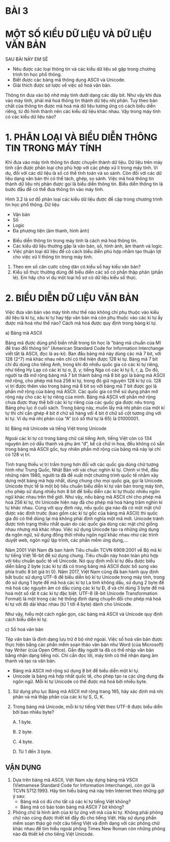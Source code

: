 
# BÀI 3
# MỘT SỐ KIỂU DỮ LIỆU VÀ DỮ LIỆU VĂN BẢN

SAU BÀI NÀY EM SẼ
* Nêu được các loại thông tin và các kiểu dữ liệu sẽ gặp trong chương trình tin học phổ thông.
* Biết được các bảng mã thông dụng ASCII và Unicode.
* Giải thích được sơ lược về việc số hoá văn bản.

Thông tin đưa vào bộ nhớ máy tính dưới dạng các dãy bit. Như vậy khi đưa vào máy tính, phải mã hoá thông tin thành dữ liệu nhị phân. Tuỳ theo bản chất của thông tin được mã hoá mà dữ liệu tương ứng có cách biểu diễn riêng, từ đó hình thành nên các kiểu dữ liệu khác nhau. Vậy trong máy tính có các kiểu dữ liệu nào?

# 1. PHÂN LOẠI VÀ BIỂU DIỄN THÔNG TIN TRONG MÁY TÍNH
Khi đưa vào máy tính thông tin được chuyển thành dữ liệu. Dữ liệu trên máy tính cần được phân loại cho phù hợp với các phép xử lí trong máy tính. Ví dụ, đối với các dữ liệu là số có thể tính toán và so sánh. Còn đối với các dữ liệu dạng văn bản thì có thể tách, ghép, so sánh.
Việc mã hoá thông tin thành dữ liệu nhị phân được gọi là biểu diễn thông tin. Biểu diễn thông tin là bước đầu để có thể đưa thông tin vào máy tính.

Hình 3.2 là sơ đồ phân loại các kiểu dữ liệu được đề cập trong chương trình tin học phổ thông.
Dữ liệu
- Văn bản
- Số
- Logic
- Đa phương tiện (âm thanh, hình ảnh)

* Biểu diễn thông tin trong máy tính là cách mã hoá thông tin.
* Các kiểu dữ liệu thường gặp là văn bản, số, hình ảnh, âm thanh và logic.
* Việc phân loại dữ liệu để có cách biểu diễn phù hợp nhằm tạo thuận lợi cho việc xử lí thông tin trong máy tính.

1. Theo em số căn cước công dân có kiểu số hay kiểu văn bản?
2. Kiểu số thực thường dùng để biểu diễn các số có phần thập phân (phần lẻ). Em hãy cho ví dụ một loại hồ sơ có dữ liệu kiểu số thực.

# 2. BIỂU DIỄN DỮ LIỆU VĂN BẢN
Việc đưa văn bản vào máy tính như thế nào không chỉ phụ thuộc vào kiểu dữ liệu là kí tự, xâu kí tự hay tệp văn bản mà còn phụ thuộc vào các kí tự ấy được mã hoá như thế nào? Cách mã hoá được quy định trong bảng kí tự.

a) Bảng mã ASCII

Bảng mã được dùng phổ biến nhất trong tin học là “bảng mã chuẩn của Mĩ để trao đổi thông tin” (American Standard Code for Information Interchange viết tắt là ASCII, đọc là as-ki). Ban đầu bảng mã này dùng các mã 7 bit, với 128 (2^7) mã khác nhau nên chỉ có thể hiện được 128 kí tự. Bảng mã 7 bit chỉ đủ dùng cho tiếng Anh, trong khi đó nhiều quốc gia có các kí tự riêng, như tiếng Hy Lạp có các kí tự α, β, γ; tiếng Nga có các kí tự δ, г, д. Do đó, người ta đã mở rộng bảng mã 7 bit thành bảng mã 8 bit gọi là bảng mã ASCII mở rộng, cho phép mã hoá 256 kí tự, trong đó giữ nguyên 128 kí tự cũ. 128 vị trí được thêm vào trong bảng mã 8 bit so với bảng mã 7 bit được gọi là phần mở rộng của bảng mã ASCII. Các quốc gia có thể sử dụng phần mở rộng này cho các kí tự riêng của mình. Bảng mã ASCII với phần mở rộng chưa được thay thế bởi các kí tự riêng của các quốc gia được nêu trong Bảng phụ lục ở cuối sách. Trong bảng này, muốn lấy mã nhị phân của một kí tự thì chỉ cần ghép 4 bit ở chữ số hàng với 4 bit ở chữ số cột tương ứng với kí tự. Ví dụ mã nhị phân của “A” (có số thứ tự là 65) là 01000001.

b) Bảng mã Unicode và tiếng Việt trong Unicode

Ngoài các kí tự có trong bảng chữ cái tiếng Anh, tiếng Việt còn có 134 nguyên âm có dấu thanh và phụ âm “đ”, kể cả chữ in hoa, đều không có sẵn trong bảng mã ASCII gốc, tuy nhiên phần mở rộng của bảng mã này lại chỉ có 128 vị trí.

Tình trạng thiếu vị trí trầm trọng hơn đối với các quốc gia dùng chữ tượng hình như Trung Quốc, Nhật Bản với vài chục nghìn kí tự. Chính vì thế, đầu những năm 1980, người ta đã đề xuất một chương trình quốc tế nhằm xây dựng một bảng mã hợp nhất, dùng chung cho mọi quốc gia, gọi là Unicode. Unicode thực tế là một bộ tiêu chuẩn biểu diễn kí tự văn bản trong máy tính, cho phép sử dụng nhiều hơn 8 bit để biểu diễn các kí tự thuộc nhiều ngôn ngữ khác nhau trên thế giới. Như vậy, nếu bảng mã ASCII chỉ cho phép mã hoá 256 kí tự, thì Unicode hiện nay đã cho phép mã hoá hàng trăm nghìn kí tự khác nhau. Cùng với quy định này, nếu quốc gia nào đã có một mặt chữ được xác định trước (bao gồm các kí tự gốc của bảng mã ASCII) thì quốc gia đó có thể dùng lại mà không phải định nghĩa một mã mới. Unicode tránh được tình trạng thiếu nhất quán do các quốc gia dùng các mặt chữ giống nhau nhưng mã khác nhau. Việc sử dụng Unicode tạo ra những ứng dụng đa ngôn ngữ, sử dụng đồng thời nhiều ngôn ngữ khác nhau như các trình duyệt web, ngôn ngữ lập trình, các phần mềm ứng dụng,...

Năm 2001 Việt Nam đã ban hành Tiêu chuẩn TCVN 6909:2001 về Bộ mã kí tự tiếng Việt 16-bit để sử dụng chung. Tiêu chuẩn này hoàn toàn phù hợp với tiêu chuẩn quốc tế về Unicode. Nó quy định mỗi kí tự đều được biểu diễn bằng 2 byte (các kí tự đã có trong bảng mã ASCII được bổ sung vào phía trước 8 bit giá trị 0). Năm 2017, Việt Nam cũng đã ban hành quy định bắt buộc sử dụng UTF-8 để biểu diễn bộ kí tự Unicode trong máy tính, trong đó sử dụng 1 byte để mã hoá các kí tự La tinh không dấu, sử dụng 2 byte để mã hoá các nguyên âm có dấu cùng các kí tự Đ, đ và chỉ dùng 3 byte để mã hoá một số rất ít các kí tự đặc biệt. UTF-8 (8-bit Unicode Transformation Format) là một trong các hệ thống định dạng chuyển đổi cho phép mã hoá kí tự với độ dài khác nhau (từ 1 tới 4 byte) dành cho Unicode.

Như vậy, hiểu một cách ngắn gọn, các bảng mã ASCII và Unicode quy định cách biểu diễn kí tự.

c) Số hoá văn bản

Tệp văn bản là định dạng lưu trữ ở bộ nhớ ngoài. Việc số hoá văn bản được thực hiện bằng các phần mềm soạn thảo văn bản như Word (của Microsoft) hay Writer (của Open Office). Gần đây người ta đã có thể nhập văn bản bằng nhận dạng tiếng nói. Chỉ cần đọc lời, máy tính có thể nhận dạng âm thanh và tạo ra văn bản.

* Bảng mã ASCII mở rộng sử dụng 8 bit để biểu diễn một kí tự.
* Unicode là bảng mã hợp nhất quốc tế, cho phép tạo ra các ứng dụng đa ngôn ngữ. Mỗi kí tự Unicode có thể được mã hoá bởi nhiều byte.

1. Sử dụng phụ lục Bảng mã ASCII mở rộng trang 165, hãy xác định mã nhị phân và mã thập phân của các kí tự S, G, K.
2. Trong bảng mã Unicode, mỗi kí tự tiếng Việt theo UTF-8 được biểu diễn bởi bao nhiêu byte?

   A. 1 byte.

   B. 2 byte.

   C. 4 byte.

   D. Từ 1 đến 3 byte.

##  VẬN DỤNG
1. Dựa trên bảng mã ASCII, Việt Nam xây dựng bảng mã VSCII (Vietnamese Standard Code for Information Interchange), còn gọi là TCVN 5712:1993. Hãy tìm hiểu bảng mã này trên Internet theo những gợi ý sau:
   - Bảng mã có đủ cho tất cả các kí tự tiếng Việt không?
   - Bảng mã có bảo toàn bảng mã ASCII 7 bit không?
2. Phông chữ là hình ảnh của kí tự ứng với mã của kí tự. Không phải phông chữ nào cũng được thiết kế đầy đủ cho tiếng Việt. Hãy sử dụng phần mềm soạn thảo gõ một câu tiếng Việt và định dạng với các phông chữ khác nhau để tìm hiểu ngoài phông Times New Roman còn những phông nào đã thiết kế cho tiếng Việt Unicode.
